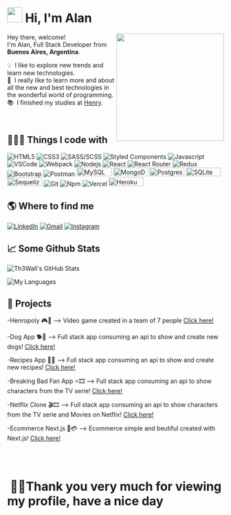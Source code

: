 # <img src="https://cdn.jsdelivr.net/gh/Th3Wall/assets-cdn/PersonalGithubReadme/HandGreet.gif" width="35px" height="35px" />&nbsp;<b>Hi, I'm Alan</b>
<img align="right" src="https://user-images.githubusercontent.com/80711598/181425746-c3412a33-f041-4ce0-89f8-bdbf3c188a15.png" width="250"/>
<p aligh="left">
  <p>Hey there, welcome!</br>
  I'm Alan, Full Stack Developer from <img src="https://user-images.githubusercontent.com/80711598/181425741-8c26b45a-1755-4e2c-bd11-6e01b7517f82.png" width="14px"/> <b>Buenos Aires, Argentina</b>.</p>
  	
  💡 &nbsp;I like to explore new trends and learn new technologies.\
  🚀 &nbsp;I really like to learn more and about all the new and best technologies in the wonderful world of programming.\
  📚 &nbsp;I finished my studies at <a href="https://www.soyhenry.com/">Henry</a>.
</p>
<br>

## 👨🏻‍💻 Things I code with ##
<p>
  <img alt="HTML5" src="https://img.shields.io/badge/-HTML5-E34F26?style=flat-square&logo=html5&logoColor=white" />
  <img alt="CSS3" src="https://img.shields.io/badge/-CSS3-1572B6?style=flat-square&logo=css3&logoColor=white" />
  <img alt="SASS/SCSS" src="https://img.shields.io/badge/-SASS/SCSS-CC6699?style=flat-square&logo=sass&logoColor=white" />
  <img alt="Styled Components" src="https://img.shields.io/badge/-Styled_Components-db7092?style=flat-square&logo=styled-components&logoColor=white" />
  <img alt="Javascript" src="https://img.shields.io/badge/-JavaScript-F7DF1E?style=flat-square&logo=javascript&logoColor=black" />
  <img alt="VSCode" src="https://img.shields.io/badge/-Visual_Studio_Code-0078D7?style=flat-square&logo=visual%20studio%20code&logoColor=white" />
  <img alt="Webpack" src="https://img.shields.io/badge/-Webpack-8DD6F9?style=flat-square&logo=webpack&logoColor=white" />
  <img alt="Nodejs" src="https://camo.githubusercontent.com/16c921bc8fbac9756892f9344acbe27a5be09b60671d9db1fc8a6cb33b5cccd6/68747470733a2f2f696d672e736869656c64732e696f2f62616467652f2d4e6f64652e6a732d3343383733413f7374796c653d666c6174266c6f676f3d4e6f64652e6a73266c6f676f436f6c6f723d7768697465" />
  <img alt="React" src="https://img.shields.io/badge/-React-45b8d8?style=flat-square&logo=react&logoColor=white" />
  <img alt="React Router" src="https://img.shields.io/badge/-React_Router-CA4245?style=flat-square&logo=react-router&logoColor=white" />
  <img alt="Redux" src="https://img.shields.io/badge/-Redux-764ABC?style=flat-square&logo=redux&logoColor=white" />
  <img alt="Bootstrap" src="https://camo.githubusercontent.com/8eafdb7fe433a779fb880211285174214c7905cdd2890f8f4abc77373601aba6/68747470733a2f2f696d672e736869656c64732e696f2f62616467652f2d426f6f7473747261702d3536334437433f7374796c653d666c6174266c6f676f3d626f6f747374726170266c6f676f436f6c6f723d7768697465" />
  <img alt="Postman" src="https://img.shields.io/badge/-Postman-FF6C37?style=flat-square&logo=postman&logoColor=white" />
  <img alt="MySQL" src="https://img.shields.io/badge/MySQL-00000F?style=for-the-badge&logo=mysql&logoColor=white" width="81px" height="20px"/>
  <img alt="MongoDB" src="https://img.shields.io/badge/MongoDB-4EA94B?style=for-the-badge&logo=mongodb&logoColor=white" width="81px" height="20px"/>
  <img alt="Postgres" src="https://img.shields.io/badge/PostgreSQL-316192?style=for-the-badge&logo=postgresql&logoColor=white" width="81px" height="20px"/>
  <img alt="SQLite" src="https://img.shields.io/badge/SQLite-07405E?style=for-the-badge&logo=sqlite&logoColor=white" width="81px" height="20px"/>
  <img alt="Sequelize" src="https://img.shields.io/badge/sequelize-323330?style=for-the-badge&logo=sequelize&logoColor=blue" width="81px" height="20px"/>
  <img alt="Git" src="https://img.shields.io/badge/-Git-F05032?style=flat-square&logo=git&logoColor=white" />
  <img alt="Npm" src="https://img.shields.io/badge/-NPM-CB3837?style=flat-square&logo=npm&logoColor=white" />
  <img alt="Vercel" src="https://img.shields.io/badge/-Vercel-000000?style=flat-square&logo=vercel&logoColor=white" />
  <img alt="Heroku" src="https://img.shields.io/badge/Heroku-430098?style=for-the-badge&logo=heroku&logoColor=white" width="81px" height="20px"/>
</p>

## 🌎 Where to find me ##
<p>
  <a href="https://www.linkedin.com/in/alan-giavino/" target="_blank"><img alt="LinkedIn" src="https://img.shields.io/badge/-Linkedin-%230077B5.svg?&style=for-the-badge&logo=linkedin&logoColor=white" /></a>
  <a href="alangiavino97@gmail.com" target="_blank"><img alt="Gmail" src="https://img.shields.io/badge/-Gmail-EA4335?style=for-the-badge&logo=gmail&logoColor=white" /></a>
  <a href="https://www.instagram.com/alangiavino/" target="_blank"><img alt="Instagram" src="https://img.shields.io/badge/-Instagram-E4405F?style=for-the-badge&logo=instagram&logoColor=white" /></a>
</p>

## 📈 Some Github Stats ##
<span align="left">

![Th3Wall's GitHub Stats](https://github-readme-stats.vercel.app/api?username=AlanGiavino&show_icons=true&hide_border=true&bg_color=3D3D3D&title_color=00E6FE&icon_color=00E6FE&text_color=FFFFFF)
</span>
<span align="right">

![My Languages](https://github-readme-stats.vercel.app/api/top-langs/?username=AlanGiavino&theme=tokyonight)
</span>

## 💼 Projects ##
-Henropoly 🎮🎲 --> Video game created in a team of 7 people [Click here!](https://github.com/matiasgarrid0/Henropoly)
<br>

-Dog App 🐕🦴 --> Full stack app consuming an api to show and create new dogs! [Click here!](https://github.com/AlanGiavino/PI-Dogs-FT14a)
<br>

-Recipes App 🥧🍔 --> Full stack app consuming an api to show and create new recipes! [Click here!](https://github.com/AlanGiavino/PI-Food-FT15a)
<br>

-Breaking Bad Fan App ⭐🎞 --> Full stack app consuming an api to show characters from the TV serie! [Click here!](https://github.com/AlanGiavino/RepasoPI-BreakingBad)
<br>

-Netflix Clone 🎬🎞 --> Full stack app consuming an api to show characters from the TV serie and Movies on Netflix! [Click here!](https://github.com/AlanGiavino/Netflix)
<br>

-Ecommerce Next.js 🛒💳 --> Ecommerce simple and beutiful created with Next.js! [Click here!](https://github.com/AlanGiavino/Ecommerce-Next.js)

<br>
<br>

# &nbsp;👋😁Thank you very much for viewing my profile, have a nice day #
